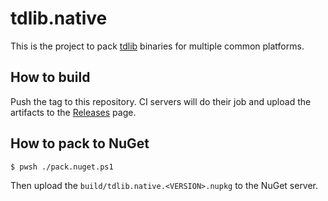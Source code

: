 tdlib.native
============

This is the project to pack [tdlib][] binaries for multiple common platforms.

How to build
------------

Push the tag to this repository. CI servers will do their job and upload the
artifacts to the [Releases][releases] page.

How to pack to NuGet
--------------------

```console
$ pwsh ./pack.nuget.ps1
```

Then upload the `build/tdlib.native.<VERSION>.nupkg` to the NuGet server.

[releases]: releases

[tdlib]: https://github.com/tdlib/td
